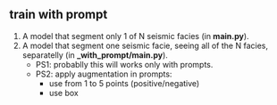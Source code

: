 ## train with prompt
1. A model that segment only 1 of N seismic facies (in **main.py**).
2. A model that segment one seismic facie, seeing all of the N facies, separatelly (in **_with_prompt/main.py**).
    - PS1: probablly this will works only with prompts.
    - PS2: apply augmentation in prompts:
        - use from 1 to 5 points (positive/negative)
        - use box